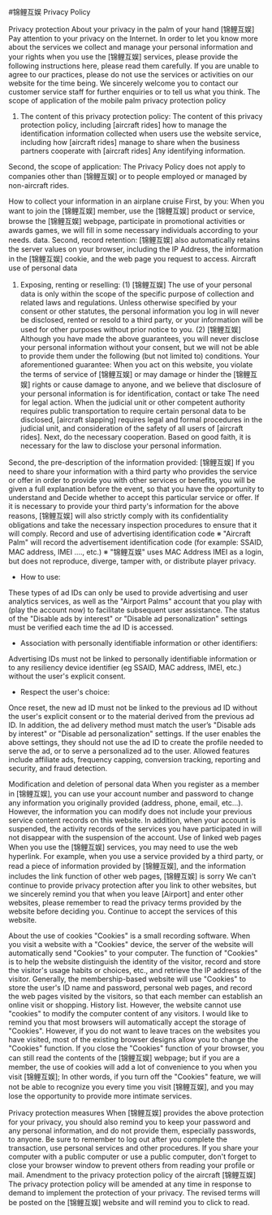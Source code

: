 #锦鲤互娱 Privacy Policy

Privacy protection
About your privacy in the palm of your hand
[锦鲤互娱] Pay attention to your privacy on the Internet. In order to let you know more about the services we collect and manage your personal information and your rights when you use the [锦鲤互娱] services, please provide the following instructions here, please read them carefully.
If you are unable to agree to our practices, please do not use the services or activities on our website for the time being. We sincerely welcome you to contact our customer service staff for further enquiries or to tell us what you think.
The scope of application of the mobile palm privacy protection policy

1. The content of this privacy protection policy:
The content of this privacy protection policy, including [aircraft rides] how to manage the identification information collected when users use the website service, including how [aircraft rides] manage to share when the business partners cooperate with [aircraft rides] Any identifying information.

Second, the scope of application:
The Privacy Policy does not apply to companies other than [锦鲤互娱] or to people employed or managed by non-aircraft rides.


How to collect your information in an airplane cruise
First, by you:
When you want to join the [锦鲤互娱] member, use the [锦鲤互娱] product or service, browse the [锦鲤互娱] webpage, participate in promotional activities or awards games, we will fill in some necessary individuals according to your needs. data.
Second, record retention:
[锦鲤互娱] also automatically retains the server values ​​on your browser, including the IP Address, the information in the [锦鲤互娱] cookie, and the web page you request to access.
Aircraft use of personal data

1. Exposing, renting or reselling:
(1) [锦鲤互娱] The use of your personal data is only within the scope of the specific purpose of collection and related laws and regulations. Unless otherwise specified by your consent or other statutes, the personal information you log in will never be disclosed, rented or resold to a third party, or your information will be used for other purposes without prior notice to you.
(2) [锦鲤互娱] Although you have made the above guarantees, you will never disclose your personal information without your consent, but we will not be able to provide them under the following (but not limited to) conditions. Your aforementioned guarantee:
When you act on this website, you violate the terms of service of [锦鲤互娱] or may damage or hinder the [锦鲤互娱] rights or cause damage to anyone, and we believe that disclosure of your personal information is for identification, contact or take The need for legal action.
When the judicial unit or other competent authority requires public transportation to require certain personal data to be disclosed, [aircraft slapping] requires legal and formal procedures in the judicial unit, and consideration of the safety of all users of [aircraft rides]. Next, do the necessary cooperation.
Based on good faith, it is necessary for the law to disclose your personal information.

Second, the pre-description of the information provided:
[锦鲤互娱] If you need to share your information with a third party who provides the service or offer in order to provide you with other services or benefits, you will be given a full explanation before the event, so that you have the opportunity to understand and Decide whether to accept this particular service or offer.
If it is necessary to provide your third party's information for the above reasons, [锦鲤互娱] will also strictly comply with its confidentiality obligations and take the necessary inspection procedures to ensure that it will comply.
Record and use of advertising identification code
※ "Aircraft Palm" will record the advertisement identification code (for example: SSAID, MAC address, IMEI ...., etc.)
※ "锦鲤互娱" uses MAC Address IMEI as a login, but does not reproduce, diverge, tamper with, or distribute player privacy.
- How to use:

These types of ad IDs can only be used to provide advertising and user analytics services, as well as the "Airport Palms" account that you play with (play the account now) to facilitate subsequent user assistance.
The status of the "Disable ads by interest" or "Disable ad personalization" settings must be verified each time the ad ID is accessed.

- Association with personally identifiable information or other identifiers:

Advertising IDs must not be linked to personally identifiable information or to any resiliency device identifier (eg SSAID, MAC address, IMEI, etc.) without the user's explicit consent.

- Respect the user's choice:

Once reset, the new ad ID must not be linked to the previous ad ID without the user's explicit consent or to the material derived from the previous ad ID. In addition, the ad delivery method must match the user’s "Disable ads by interest" or "Disable ad personalization" settings. If the user enables the above settings, they should not use the ad ID to create the profile needed to serve the ad, or to serve a personalized ad to the user. Allowed features include affiliate ads, frequency capping, conversion tracking, reporting and security, and fraud detection.

Modification and deletion of personal data
When you register as a member in [锦鲤互娱], you can use your account number and password to change any information you originally provided (address, phone, email, etc...). However, the information you can modify does not include your previous service content records on this website. In addition, when your account is suspended, the activity records of the services you have participated in will not disappear with the suspension of the account.
Use of linked web pages
When you use the [锦鲤互娱] services, you may need to use the web hyperlink.
For example, when you use a service provided by a third party, or read a piece of information provided by [锦鲤互娱], and the information includes the link function of other web pages, [锦鲤互娱] is sorry We can't continue to provide privacy protection after you link to other websites, but we sincerely remind you that when you leave [Airport] and enter other websites, please remember to read the privacy terms provided by the website before deciding you. Continue to accept the services of this website.


About the use of cookies
"Cookies" is a small recording software. When you visit a website with a "Cookies" device, the server of the website will automatically send "Cookies" to your computer.
The function of "Cookies" is to help the website distinguish the identity of the visitor, record and store the visitor's usage habits or choices, etc., and retrieve the IP address of the visitor.
Generally, the membership-based website will use "Cookies" to store the user's ID name and password, personal web pages, and record the web pages visited by the visitors, so that each member can establish an online visit or shopping. History list. However, the website cannot use "cookies" to modify the computer content of any visitors.
I would like to remind you that most browsers will automatically accept the storage of "Cookies". However, if you do not want to leave traces on the websites you have visited, most of the existing browser designs allow you to change the "Cookies" function.
If you close the "Cookies" function of your browser, you can still read the contents of the [锦鲤互娱] webpage; but if you are a member, the use of cookies will add a lot of convenience to you when you visit [锦鲤互娱]; In other words, if you turn off the "Cookies" feature, we will not be able to recognize you every time you visit [锦鲤互娱], and you may lose the opportunity to provide more intimate services.


Privacy protection measures
When [锦鲤互娱] provides the above protection for your privacy, you should also remind you to keep your password and any personal information, and do not provide them, especially passwords, to anyone. Be sure to remember to log out after you complete the transaction, use personal services and other procedures. If you share your computer with a public computer or use a public computer, don't forget to close your browser window to prevent others from reading your profile or mail.
Amendment to the privacy protection policy of the aircraft
[锦鲤互娱] The privacy protection policy will be amended at any time in response to demand to implement the protection of your privacy. The revised terms will be posted on the [锦鲤互娱] website and will remind you to click to read.
